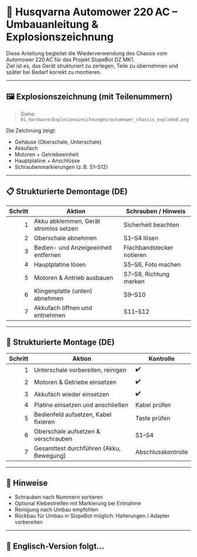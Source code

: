 # 🔧 Husqvarna Automower 220 AC – Umbauanleitung & Explosionszeichnung

Diese Anleitung begleitet die Wiederverwendung des Chassis vom Automower 220 AC für das Projekt SlopeBot DZ MK1.  
Ziel ist es, das Gerät strukturiert zu zerlegen, Teile zu übernehmen und später bei Bedarf korrekt zu montieren.

---

## 🖼️ Explosionszeichnung (mit Teilenummern)

> Siehe: `01_Hardware/Explosionszeichnungen/automower_chassis_exploded.png`

Die Zeichnung zeigt:
- Gehäuse (Oberschale, Unterschale)
- Akkufach
- Motoren + Getriebeeinheit
- Hauptplatine + Anschlüsse
- Schraubenmarkierungen (z. B. S1–S12)

---

## 📋 Strukturierte Demontage (DE)

| Schritt | Aktion                                     | Schrauben / Hinweis |
|--------:|---------------------------------------------|----------------------|
| 1       | Akku abklemmen, Gerät stromlos setzen       | Sicherheit beachten  |
| 2       | Oberschale abnehmen                         | S1–S4 lösen          |
| 3       | Bedien- und Anzeigeeinheit entfernen        | Flachbandstecker notieren |
| 4       | Hauptplatine lösen                          | S5–S6, Foto machen   |
| 5       | Motoren & Antrieb ausbauen                  | S7–S8, Richtung merken |
| 6       | Klingenplatte (unten) abnehmen              | S9–S10               |
| 7       | Akkufach öffnen und entnehmen               | S11–S12              |

---

## 🔄 Strukturierte Montage (DE)

| Schritt | Aktion                                     | Kontrolle |
|--------:|---------------------------------------------|-----------|
| 1       | Unterschale vorbereiten, reinigen           | ✔️         |
| 2       | Motoren & Getriebe einsetzen                 | ✔️         |
| 3       | Akkufach wieder einsetzen                    | ✔️         |
| 4       | Platine einsetzen und anschließen           | Kabel prüfen |
| 5       | Bedienfeld aufsetzen, Kabel fixieren        | Taste prüfen |
| 6       | Oberschale aufsetzen & verschrauben         | S1–S4      |
| 7       | Gesamttest durchführen (Akku, Bewegung)      | Abschlusskontrolle |

---

## 🧩 Hinweise

- Schrauben nach Nummern sortieren
- Optional Klebestreifen mit Markierung bei Entnahme
- Reinigung nach Umbau empfohlen
- Rückbau für Umbau in SlopeBot möglich: Halterungen / Adapter vorbereiten

---

## 📘 Englisch-Version folgt...

